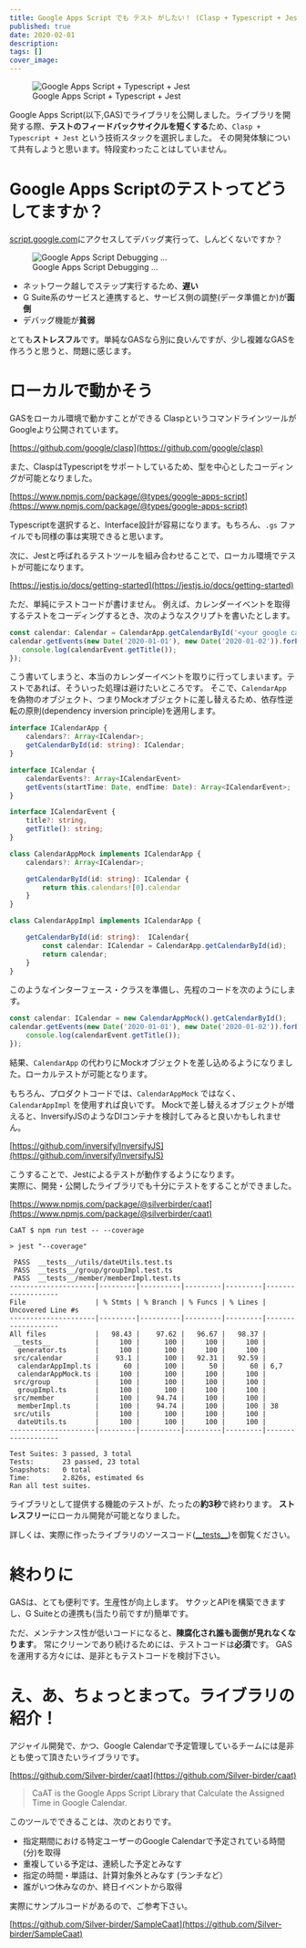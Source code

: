 ```yaml
---
title: Google Apps Script でも テスト がしたい！ (Clasp + Typescript + Jest)
published: true
date: 2020-02-01
description: 
tags: []
cover_image: 
---
```


<figure title="Google Apps Script + Typescript + Jest">
<img alt="Google Apps Script + Typescript + Jest" src="https://res.cloudinary.com/silverbirder/image/upload/v1614431246/silver-birder.github.io/blog/google_apps_script_and_typescript_and_jest.png">
<figcaption>Google Apps Script + Typescript + Jest</figcaption></figure>

Google Apps Script(以下,GAS)でライブラリを公開しました。ライブラリを開発する際、**テストのフィードバックサイクルを短くする**ため、`Clasp + Typescript + Jest` という技術スタックを選択しました。
その開発体験について共有しようと思います。特段変わったことはしていません。

<!--  TODO: TOC -->

# Google Apps Scriptのテストってどうしてますか？

[script.google.com](https://script.google.com/)にアクセスしてデバッグ実行って、しんどくないですか？

<figure title="Google Apps Script Debugging ...">
<img alt="Google Apps Script Debugging ..." src="https://res.cloudinary.com/silverbirder/image/upload/v1614431285/silver-birder.github.io/blog/google_apps_script_debugging.png">
<figcaption>Google Apps Script Debugging ...</figcaption>
</figure>

* ネットワーク越しでステップ実行するため、**遅い**
* G Suite系のサービスと連携すると、サービス側の調整(データ準備とか)が**面倒**
* デバッグ機能が**貧弱**

とても**ストレスフル**です。単純なGASなら別に良いんですが、少し複雑なGASを作ろうと思うと、問題に感じます。

# ローカルで動かそう
GASをローカル環境で動かすことができる ClaspというコマンドラインツールがGoogleより公開されています。

[https://github.com/google/clasp](https://github.com/google/clasp)  <!--  TODO: embed  -->

また、ClaspはTypescriptをサポートしているため、型を中心としたコーディングが可能となりました。

[https://www.npmjs.com/package/@types/google-apps-script](https://www.npmjs.com/package/@types/google-apps-script)  <!--  TODO: embed  -->

Typescriptを選択すると、Interface設計が容易になります。もちろん、`.gs` ファイルでも同様の事は実現できると思います。

次に、Jestと呼ばれるテストツールを組み合わせることで、ローカル環境でテストが可能になります。

[https://jestjs.io/docs/getting-started](https://jestjs.io/docs/getting-started)  <!--  TODO: embed  -->

ただ、単純にテストコードが書けません。
例えば、カレンダーイベントを取得するテストをコーディングするとき、次のようなスクリプトを書いたとします。

```typescript
const calendar: Calendar = CalendarApp.getCalendarById('<your google calendar id>');
calendar.getEvents(new Date('2020-01-01'), new Date('2020-01-02')).forEach((calendarEvent: CalendarEvent)=> {
   console.log(calendarEvent.getTitle());
});
```

こう書いてしまうと、本当のカレンダーイベントを取りに行ってしまいます。テストであれば、そういった処理は避けたいところです。
そこで、`CalendarApp` を偽物のオブジェクト、つまりMockオブジェクトに差し替えるため、依存性逆転の原則(dependency inversion principle)を適用します。

```typescript
interface ICalendarApp {
    calendars?: Array<ICalendar>;
    getCalendarById(id: string): ICalendar;
}

interface ICalendar {
    calendarEvents?: Array<ICalendarEvent>
    getEvents(startTime: Date, endTime: Date): Array<ICalendarEvent>;
}

interface ICalendarEvent {
    title?: string,
    getTitle(): string;
}

class CalendarAppMock implements ICalendarApp {
    calendars?: Array<ICalendar>;

    getCalendarById(id: string): ICalendar {
        return this.calendars![0].calendar
    }
}

class CalendarAppImpl implements ICalendarApp {

    getCalendarById(id: string):  ICalendar{
        const calendar: ICalendar = CalendarApp.getCalendarById(id);
        return calendar;
    }
}
```

このようなインターフェース・クラスを準備し、先程のコードを次のようにします。

```typescript
const calendar: ICalendar = new CalendarAppMock().getCalendarById();
calendar.getEvents(new Date('2020-01-01'), new Date('2020-01-02')).forEach((calendarEvent: ICalendarEvent)=> {
    console.log(calendarEvent.getTitle());
});
```

結果、`CalendarApp` の代わりにMockオブジェクトを差し込めるようになりました。ローカルテストが可能となります。

もちろん、プロダクトコードでは、`CalendarAppMock` ではなく、 `CalendarAppImpl` を使用すれば良いです。
Mockで差し替えるオブジェクトが増えると、InversifyJSのようなDIコンテナを検討してみると良いかもしれません。

[https://github.com/inversify/InversifyJS](https://github.com/inversify/InversifyJS)  <!--  TODO: embed  -->

こうすることで、Jestによるテストが動作するようになります。  
実際に、開発・公開したライブラリでも十分にテストをすることができました。

[https://www.npmjs.com/package/@silverbirder/caat](https://www.npmjs.com/package/@silverbirder/caat)  <!--  TODO: embed  -->

```shell
CaAT $ npm run test -- --coverage

> jest "--coverage"

 PASS  __tests__/utils/dateUtils.test.ts
 PASS  __tests__/group/groupImpl.test.ts
 PASS  __tests__/member/memberImpl.test.ts
---------------------|---------|----------|---------|---------|-------------------
File                 | % Stmts | % Branch | % Funcs | % Lines | Uncovered Line #s 
---------------------|---------|----------|---------|---------|-------------------
All files            |   98.43 |    97.62 |   96.67 |   98.37 |                   
 __tests__           |     100 |      100 |     100 |     100 |                   
  generator.ts       |     100 |      100 |     100 |     100 |                   
 src/calendar        |    93.1 |      100 |   92.31 |   92.59 |                   
  calendarAppImpl.ts |      60 |      100 |      50 |      60 | 6,7               
  calendarAppMock.ts |     100 |      100 |     100 |     100 |                   
 src/group           |     100 |      100 |     100 |     100 |                   
  groupImpl.ts       |     100 |      100 |     100 |     100 |                   
 src/member          |     100 |    94.74 |     100 |     100 |                   
  memberImpl.ts      |     100 |    94.74 |     100 |     100 | 38                
 src/utils           |     100 |      100 |     100 |     100 |                   
  dateUtils.ts       |     100 |      100 |     100 |     100 |                   
---------------------|---------|----------|---------|---------|-------------------

Test Suites: 3 passed, 3 total
Tests:       23 passed, 23 total
Snapshots:   0 total
Time:        2.826s, estimated 6s
Ran all test suites.
```

ライブラリとして提供する機能のテストが、たったの**約3秒**で終わります。
**ストレスフリー**にローカル開発が可能となりました。

詳しくは、実際に作ったライブラリのソースコード([\_\_tests\_\_](https://github.com/Silver-birder/CaAT/tree/master/__tests__))を御覧ください。

# 終わりに
GASは、とても便利です。生産性が向上します。
サクッとAPIを構築できますし、G Suiteとの連携も(当たり前ですが)簡単です。

ただ、メンテナンス性が低いコードになると、**陳腐化され誰も面倒が見れなくなります**。
常にクリーンであり続けるためには、テストコードは**必須**です。
GASを運用する方々には、是非ともテストコードを検討下さい。

# え、あ、ちょっとまって。ライブラリの紹介！
アジャイル開発で、かつ、Google Calendarで予定管理しているチームには是非とも使って頂きたいライブラリです。

[https://github.com/Silver-birder/caat](https://github.com/Silver-birder/caat)  <!--  TODO: embed  -->

> CaAT is the Google Apps Script Library that Calculate the Assigned Time in Google Calendar.

このツールでできることは、次のとおりです。

* 指定期間における特定ユーザーのGoogle Calendarで予定されている時間(分)を取得
* 重複している予定は、連続した予定とみなす
* 指定の時間・単語は、計算対象外とみなす (ランチなど）
* 誰がいつ休みなのか、終日イベントから取得

実際にサンプルコードがあるので、ご参考下さい。

[https://github.com/Silver-birder/SampleCaat](https://github.com/Silver-birder/SampleCaat)  <!--  TODO: embed  -->

